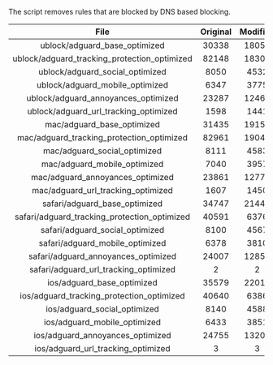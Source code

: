 The script removes rules that are blocked by DNS based blocking.


| File | Original | Modified |
|:----:|:-----:|:-----:|
| ublock/adguard_base_optimized | 30338 | 18056 |
| ublock/adguard_tracking_protection_optimized | 82148 | 18303 |
| ublock/adguard_social_optimized | 8050 | 4532 |
| ublock/adguard_mobile_optimized | 6347 | 3775 |
| ublock/adguard_annoyances_optimized | 23287 | 12460 |
| ublock/adguard_url_tracking_optimized | 1598 | 1441 |
| mac/adguard_base_optimized | 31435 | 19154 |
| mac/adguard_tracking_protection_optimized | 82961 | 19047 |
| mac/adguard_social_optimized | 8111 | 4583 |
| mac/adguard_mobile_optimized | 7040 | 3957 |
| mac/adguard_annoyances_optimized | 23861 | 12778 |
| mac/adguard_url_tracking_optimized | 1607 | 1450 |
| safari/adguard_base_optimized | 34747 | 21444 |
| safari/adguard_tracking_protection_optimized | 40591 | 6376 |
| safari/adguard_social_optimized | 8100 | 4567 |
| safari/adguard_mobile_optimized | 6378 | 3810 |
| safari/adguard_annoyances_optimized | 24007 | 12850 |
| safari/adguard_url_tracking_optimized | 2 | 2 |
| ios/adguard_base_optimized | 35579 | 22015 |
| ios/adguard_tracking_protection_optimized | 40640 | 6386 |
| ios/adguard_social_optimized | 8140 | 4588 |
| ios/adguard_mobile_optimized | 6433 | 3851 |
| ios/adguard_annoyances_optimized | 24755 | 13201 |
| ios/adguard_url_tracking_optimized | 3 | 3 |